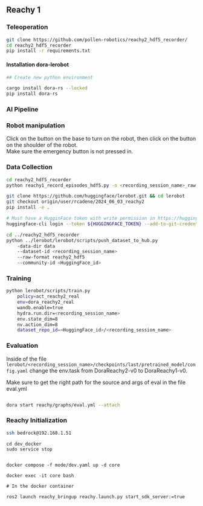 ## Reachy 1

### Teleoperation

```bash
git clone https://github.com/pollen-robotics/reachy2_hdf5_recorder/
cd reachy2_hdf5_recorder
pip install -r requirements.txt
```
#### Installation dora-lerobot

```bash
## Create new python environment

cargo install dora-rs --locked
pip install dora-rs
```
### AI Pipeline

### Robot manipulation

Click on the button on the base to turn on the robot, then click on the button on the shoulder of the robot.\
Make sure the emergency button is not pressed in.

### Data Collection

```bash
cd reachy2_hdf5_recorder
python reachy1_record_episodes_hdf5.py -n <recording_session_name>_raw -l <epiodes_duration in s>
```

```bash
git clone https://github.com/huggingface/lerobot.git && cd lerobot
git checkout origin/user/rcadene/2024_06_03_reachy2
pip install -e .

# Must have a HugginFace token with write permission in https://huggingface.co/settings/tokens
huggingface-cli login --token ${HUGGINGFACE_TOKEN} --add-to-git-credential

cd ../reachy2_hdf5_recorder
python ../lerobot/lerobot/scripts/push_dataset_to_hub.py 
    -data-dir data 
    --dataset-id <recording_session_name>
    --raw-format reachy2_hdf5 
    --community-id <HuggingFace_id>

```

### Training

```bash
python lerobot/scripts/train.py 
    policy=act_reachy2_real 
    env=dora_reachy2_real 
    wandb.enable=true 
    hydra.run.dir=<recording_session_name> 
    env.state_dim=8 
    nv.action_dim=8 
    dataset_repo_id=<HuggingFace_id>/<recording_session_name>
```

### Evaluation

Inside of the file `lerobot/<recording_session_name>/checkpoints/last/pretrained_model/config.yaml` change the env.task from DoraReachy2-v0 to DoraReachy1-v0.

Make sure to get the right path for the source and args of eval in the file eval.yml

```bash

dora start reachy/graphs/eval.yml --attach
```

### Reachy Initialization

```bash
ssh bedrock@192.168.1.51
```

```bashH
cd dev_docker
sudo service stop


docker compose -f mode/dev.yaml up -d core

docker exec -it core bash

# In the docker container

ros2 launch reachy_bringup reachy.launch.py start_sdk_server:=true
```
